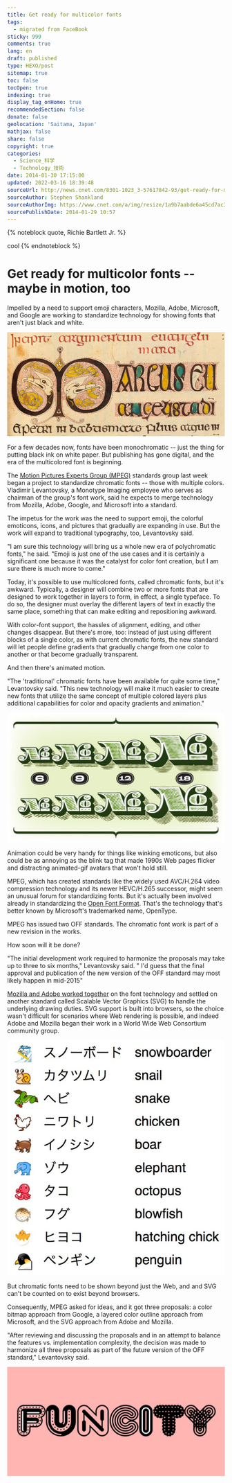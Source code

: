 ```yaml
---
title: Get ready for multicolor fonts
tags:
  - migrated from FaceBook
sticky: 999
comments: true
lang: en
draft: published
type: HEXO/post
sitemap: true
toc: false
tocOpen: true
indexing: true
display_tag_onHome: true
recommendedSection: false
donate: false
geolocation: 'Saitama, Japan'
mathjax: false
share: false
copyright: true
categories:
  - Science_科学
  - Technology_技術
date: 2014-01-30 17:15:00
updated: 2022-03-16 18:39:48
sourceUrl: http://news.cnet.com/8301-1023_3-57617842-93/get-ready-for-multicolor-fonts-maybe-in-motion-too/
sourceAuthor: Stephen Shankland 
sourceAuthorImg: https://www.cnet.com/a/img/resize/1a9b7aabde6a45cd7ac3362558b703ca170e5d47/2014/03/25/7e857bde-3275-4cc1-a24f-b4394b509a1d/stephenshankland.jpg?auto=webp&fit=crop&height=147&width=196
sourcePublishDate: 2014-01-29 10:57
---
```



{% noteblock quote, Richie Bartlett Jr. %}

cool
{% endnoteblock %}


# Get ready for multicolor fonts -- maybe in motion, too

 Impelled by a need to support emoji characters, Mozilla, Adobe, Microsoft, and Google are working to standardize technology for showing fonts that aren't just black and white.

 ![M is for Marcus: this detail from an illuminated manuscript in the British Library shows what's possible with chromatic fonts.](./Get-ready-for-multicolor-fonts/20140129_chromatic_fonts_001.jpg)

 For a few decades now, fonts have been monochromatic -- just the thing for putting black ink on white paper. But publishing has gone digital, and the era of the multicolored font is beginning.

 The [Motion Pictures Experts Group (MPEG)](http://mpeg.chiariglione.org/standards/mpeg-4/open-font-format) standards group last week began a project to standardize chromatic fonts -- those with multiple colors. Vladimir Levantovsky, a Monotype Imaging employee who serves as chairman of the group's font work, said he expects to merge technology from Mozilla, Adobe, Google, and Microsoft into a standard.

 The impetus for the work was the need to support emoji, the colorful emoticons, icons, and pictures that gradually are expanding in use. But the work will expand to traditional typography, too, Levantovsky said.

 "I am sure this technology will bring us a whole new era of polychromatic fonts," he said. "Emoji is just one of the use cases and it is certainly a significant one because it was the catalyst for color font creation, but I am sure there is much more to come."

 Today, it's possible to use multicolored fonts, called chromatic fonts, but it's awkward. Typically, a designer will combine two or more fonts that are designed to work together in layers to form, in effect, a single typeface. To do so, the designer must overlay the different layers of text in exactly the same place, something that can make editing and repositioning awkward.

 With color-font support, the hassles of alignment, editing, and other changes disappear. But there's more, too: instead of just using different blocks of a single color, as with current chromatic fonts, the new standard will let people define gradients that gradually change from one color to another or that become gradually transparent.

 And then there's animated motion.

 "The 'traditional' chromatic fonts have been available for quite some time," Levantovsky said. "This new technology will make it much easier to create new fonts that utilize the same concept of multiple colored layers plus additional capabilities for color and opacity gradients and animation."

 ![The Federal typeface from LettError is a good example of multi-layer fonts that today let people add color to fonts by overlaying them. It's got layers for horizontal and diagonal cross-hatching that can be added to the interior of the letters and as shadows, in different colors if desired.](./Get-ready-for-multicolor-fonts/Federal-optical-sizes.jpg)

 Animation could be very handy for things like winking emoticons, but also could be as annoying as the blink tag that made 1990s Web pages flicker and distracting animated-gif avatars that won't hold still.

 MPEG, which has created standards like the widely used AVC/H.264 video compression technology and its newer HEVC/H.265 successor, might seem an unusual forum for standardizing fonts. But it's actually been involved already in standardizing the [Open Font Format](http://mpeg.chiariglione.org/standards/mpeg-4/open-font-format). That's the technology that's better known by Microsoft's trademarked name, OpenType.

 MPEG has issued two OFF standards. The chromatic font work is part of a new revision in the works.

 How soon will it be done?

 "The initial development work required to harmonize the proposals may take up to three to six months," Levantovsky said. " I'd guess that the final approval and publication of the new version of the OFF standard may most likely happen in mid-2015"

 [Mozilla and Adobe worked together](http://blogs.adobe.com/typblography/2013/10/svg-opentype-genesis.html) on the font technology and settled on another standard called Scalable Vector Graphics (SVG) to handle the underlying drawing duties. SVG support is built into browsers, so the choice wasn't difficult for scenarios where Web rendering is possible, and indeed Adobe and Mozilla began their work in a World Wide Web Consortium community group.

 ![A major impetus behind a standard for colored fonts is the ability to more easily handle the graphical characters called emoji. This Mozilla demonstration shows emoji constructed from SVG-formatted graphics.](./Get-ready-for-multicolor-fonts/SVG-fonts.png.jpeg)

 But chromatic fonts need to be shown beyond just the Web, and and SVG can't be counted on to exist beyond browsers.

 Consequently, MPEG asked for ideas, and it got three proposals: a color bitmap approach from Google, a layered color outline approach from Microsoft, and the SVG approach from Adobe and Mozilla.

 "After reviewing and discussing the proposals and in an attempt to balance the features vs. implementation complexity, the decision was made to harmonize all three proposals as part of the future version of the OFF standard," Levantovsky said.

 ![Chromatic fonts exist today, but typically are constructed by overlaying multiple separate fonts in the same place. This also lets people create variety by mixing and matching different layers, as shown in the FunCity typeface family.](./Get-ready-for-multicolor-fonts/44883.png.jpeg)

 